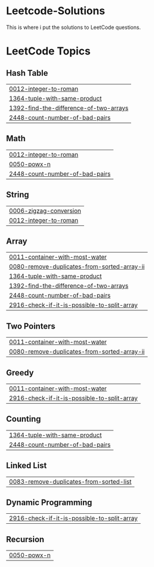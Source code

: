 # Leetcode-Solutions
This is where i put the solutions to LeetCode questions.

<!---LeetCode Topics Start-->
# LeetCode Topics
## Hash Table
|  |
| ------- |
| [0012-integer-to-roman](https://github.com/TesfamichaelA-code/Leetcode-Solutions/tree/master/0012-integer-to-roman) |
| [1364-tuple-with-same-product](https://github.com/TesfamichaelA-code/Leetcode-Solutions/tree/master/1364-tuple-with-same-product) |
| [1392-find-the-difference-of-two-arrays](https://github.com/TesfamichaelA-code/Leetcode-Solutions/tree/master/1392-find-the-difference-of-two-arrays) |
| [2448-count-number-of-bad-pairs](https://github.com/TesfamichaelA-code/Leetcode-Solutions/tree/master/2448-count-number-of-bad-pairs) |
## Math
|  |
| ------- |
| [0012-integer-to-roman](https://github.com/TesfamichaelA-code/Leetcode-Solutions/tree/master/0012-integer-to-roman) |
| [0050-powx-n](https://github.com/TesfamichaelA-code/Leetcode-Solutions/tree/master/0050-powx-n) |
| [2448-count-number-of-bad-pairs](https://github.com/TesfamichaelA-code/Leetcode-Solutions/tree/master/2448-count-number-of-bad-pairs) |
## String
|  |
| ------- |
| [0006-zigzag-conversion](https://github.com/TesfamichaelA-code/Leetcode-Solutions/tree/master/0006-zigzag-conversion) |
| [0012-integer-to-roman](https://github.com/TesfamichaelA-code/Leetcode-Solutions/tree/master/0012-integer-to-roman) |
## Array
|  |
| ------- |
| [0011-container-with-most-water](https://github.com/TesfamichaelA-code/Leetcode-Solutions/tree/master/0011-container-with-most-water) |
| [0080-remove-duplicates-from-sorted-array-ii](https://github.com/TesfamichaelA-code/Leetcode-Solutions/tree/master/0080-remove-duplicates-from-sorted-array-ii) |
| [1364-tuple-with-same-product](https://github.com/TesfamichaelA-code/Leetcode-Solutions/tree/master/1364-tuple-with-same-product) |
| [1392-find-the-difference-of-two-arrays](https://github.com/TesfamichaelA-code/Leetcode-Solutions/tree/master/1392-find-the-difference-of-two-arrays) |
| [2448-count-number-of-bad-pairs](https://github.com/TesfamichaelA-code/Leetcode-Solutions/tree/master/2448-count-number-of-bad-pairs) |
| [2916-check-if-it-is-possible-to-split-array](https://github.com/TesfamichaelA-code/Leetcode-Solutions/tree/master/2916-check-if-it-is-possible-to-split-array) |
## Two Pointers
|  |
| ------- |
| [0011-container-with-most-water](https://github.com/TesfamichaelA-code/Leetcode-Solutions/tree/master/0011-container-with-most-water) |
| [0080-remove-duplicates-from-sorted-array-ii](https://github.com/TesfamichaelA-code/Leetcode-Solutions/tree/master/0080-remove-duplicates-from-sorted-array-ii) |
## Greedy
|  |
| ------- |
| [0011-container-with-most-water](https://github.com/TesfamichaelA-code/Leetcode-Solutions/tree/master/0011-container-with-most-water) |
| [2916-check-if-it-is-possible-to-split-array](https://github.com/TesfamichaelA-code/Leetcode-Solutions/tree/master/2916-check-if-it-is-possible-to-split-array) |
## Counting
|  |
| ------- |
| [1364-tuple-with-same-product](https://github.com/TesfamichaelA-code/Leetcode-Solutions/tree/master/1364-tuple-with-same-product) |
| [2448-count-number-of-bad-pairs](https://github.com/TesfamichaelA-code/Leetcode-Solutions/tree/master/2448-count-number-of-bad-pairs) |
## Linked List
|  |
| ------- |
| [0083-remove-duplicates-from-sorted-list](https://github.com/TesfamichaelA-code/Leetcode-Solutions/tree/master/0083-remove-duplicates-from-sorted-list) |
## Dynamic Programming
|  |
| ------- |
| [2916-check-if-it-is-possible-to-split-array](https://github.com/TesfamichaelA-code/Leetcode-Solutions/tree/master/2916-check-if-it-is-possible-to-split-array) |
## Recursion
|  |
| ------- |
| [0050-powx-n](https://github.com/TesfamichaelA-code/Leetcode-Solutions/tree/master/0050-powx-n) |
<!---LeetCode Topics End-->